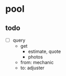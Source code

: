 # pool

## todo
- [ ] query
  - get
    - estimate, quote
    - photos
  - from: mechanic
  - to: adjuster
